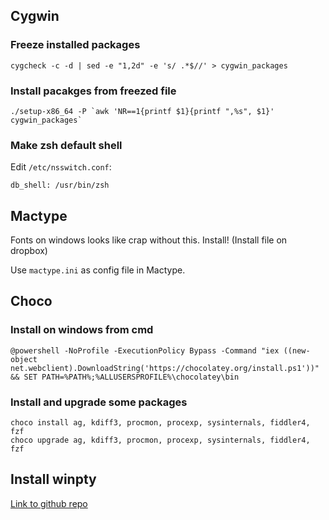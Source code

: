 ## Cygwin

### Freeze installed packages

```
cygcheck -c -d | sed -e "1,2d" -e 's/ .*$//' > cygwin_packages
```

### Install pacakges from freezed file

```
./setup-x86_64 -P `awk 'NR==1{printf $1}{printf ",%s", $1}' cygwin_packages`
```

### Make zsh default shell

Edit `/etc/nsswitch.conf`:

```
db_shell: /usr/bin/zsh
```

## Mactype

Fonts on windows looks like crap without this. Install!
(Install file on dropbox)

Use `mactype.ini` as config file in Mactype.


## Choco

### Install on windows from cmd

```
@powershell -NoProfile -ExecutionPolicy Bypass -Command "iex ((new-object net.webclient).DownloadString('https://chocolatey.org/install.ps1'))" && SET PATH=%PATH%;%ALLUSERSPROFILE%\chocolatey\bin
```

### Install and upgrade some packages

```
choco install ag, kdiff3, procmon, procexp, sysinternals, fiddler4, fzf
choco upgrade ag, kdiff3, procmon, procexp, sysinternals, fiddler4, fzf
```

## Install winpty
[Link to github repo](https://github.com/rprichard/winpty)



